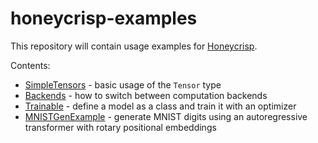 # honeycrisp-examples

This repository will contain usage examples for [Honeycrisp](https://github.com/unixpickle/honeycrisp).

Contents:

 * [SimpleTensors](Sources/SimpleTensors/main.swift) - basic usage of the `Tensor` type
 * [Backends](Sources/Backends/main.swift) - how to switch between computation backends
 * [Trainable](Sources/Trainable/main.swift) - define a model as a class and train it with an optimizer
 * [MNISTGenExample](Sources/MNISTGenExample) - generate MNIST digits using an autoregressive transformer with rotary positional embeddings
